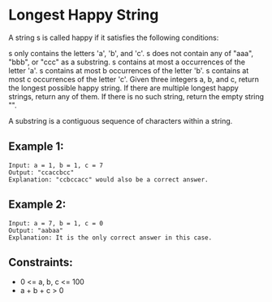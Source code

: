 # Longest Happy String

A string s is called happy if it satisfies the following conditions:

s only contains the letters 'a', 'b', and 'c'.
s does not contain any of "aaa", "bbb", or "ccc" as a substring.
s contains at most a occurrences of the letter 'a'.
s contains at most b occurrences of the letter 'b'.
s contains at most c occurrences of the letter 'c'.
Given three integers a, b, and c, return the longest possible happy string. If there are multiple longest happy strings, return any of them. If there is no such string, return the empty string "".

A substring is a contiguous sequence of characters within a string.

## Example 1:

```
Input: a = 1, b = 1, c = 7
Output: "ccaccbcc"
Explanation: "ccbccacc" would also be a correct answer.
```

## Example 2:

```
Input: a = 7, b = 1, c = 0
Output: "aabaa"
Explanation: It is the only correct answer in this case.
```

## Constraints:

- 0 <= a, b, c <= 100
- a + b + c > 0
